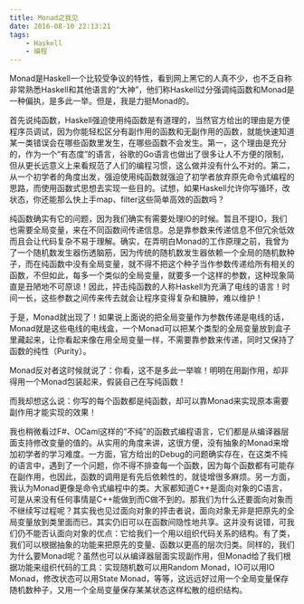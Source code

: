 ```yaml
---
title: Monad之我见
date: 2016-08-10 22:13:21
tags:
    - Haskell
    - 编程
---
```


Monad是Haskell一个比较受争议的特性，看到网上黑它的人真不少，也不乏自称非常熟悉Haskell和其他语言的“大神”，他们称Haskell过分强调纯函数和Monad是一种偏执，是多此一举。但是，我是力挺Monad的。

首先说纯函数，Haskell强迫使用纯函数是有道理的，当然官方给出的理由是方便程序员调试，因为你能轻松区分有副作用的函数和无副作用的函数，就能快速知道某一类错误会在哪些函数里发生，在哪些函数不会发生。第一，这个理由是充分的，作为一个“有态度”的语言，谷歌的Go语言也做出了很多让人不方便的限制，但从更长远意义上来看规范了人们的编程习惯，这么做并没有什么不对的。第二，从一个初学者的角度出发，强迫使用纯函数就强迫了初学者放弃原先命令式编程的思路，而使用函数式思想去实现一些目的。试想，如果Haskell允许你写循环，改状态，你还能那么快上手map、filter这些简单高效的函数吗？

纯函数确实有它的问题，因为我们确实有需要处理IO的时候。暂且不提IO，我们也需要全局变量，来在不同函数间传递信息。总是靠参数来传递信息不但冗余低效而且会让代码复杂不易于理解。确实，在弄明白Monad的工作原理之前，我曾为了一个随机数发生器伤透脑筋，因为传统的随机数发生器依赖一个全局的随机数种子，而在纯函数中没有全局变量，就不得不把这个种子当作参数传递给所有相关的函数，不但如此，每多一个类似的全局变量，就要多一个这样的参数，这种现象简直是丑陋地不可原谅！因此，抨击纯函数的人称Haskell为充满了电线的语言！时间一长，这些参数之间传来传去就会让程序变得复杂和臃肿，难以维护！

于是，Monad就出现了！如果说上面说的把全局变量作为参数传递是电线的话，Monad就是这些电线的电线盒，一个Monad可以把某个类型的全局变量放到盒子里藏起来，让你看起来像在用全局变量一样，不需要靠参数来传递，同时又保持了函数的纯性（Purity）。

Monad反对者这时候就说了：你看，这不是多此一举嘛！明明在用副作用，却非得用一个Monad包装起来，假装自己在写纯函数！

而我却想这么说：你写的每个函数都是纯函数，却可以靠Monad来实现原本需要副作用才能实现的效果！

我也稍微看过F#、OCaml这样的“不纯”的函数式编程语言，它们都是从编译器层面支持修改变量的值的。从实用的角度来讲，这很方便，没有抽象的Monad来增加初学者的学习难度。一方面，官方给出的Debug的问题确实存在，在这类不纯的语言中，遇到了一个问题，你不得不排查每一个函数，因为每个函数都有可能存在副作用，也因此，函数的调用是有先后依赖性的，就徒增很多麻烦。另一方面，我认为Monad更像是命令式编程中的类。大家都知道C++是面向对象的C语言，可是从来没有任何事情是C++能做到而C做不到的。那我们为什么还要面向对象而不继续写过程呢？其实我也见过面向对象的抨击者说，面向对象无非是把原先的全局变量放到类里面而已，其实仍旧可以在函数间隐性地共享。这并没有说错，可我们仍不能否认面向对象的优点：它给我们一个用以组织代码关系的结构。有了类，我们可以根据抽象的功能来把原先的变量、函数以更高的层次归类。同样的，我们为什么要Monad呢？虽然也可以从编译器层面实现副作用，但Monad给了我们根据功能来组织代码的工具：实现随机数可以用Random Monad，IO可以用IO Monad，修改状态可以用State Monad，等等，这远远好过用一个全局变量保存随机数种子，又用一个全局变量保存某某状态这样松散的组织结构。


